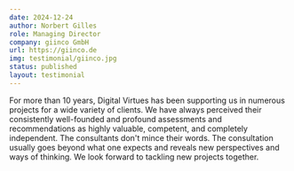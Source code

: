 ```yaml
---
date: 2024-12-24
author: Norbert Gilles
role: Managing Director
company: giinco GmbH
url: https://giinco.de
img: testimonial/giinco.jpg
status: published
layout: testimonial
---
```


For more than 10 years, Digital Virtues has been supporting us in numerous projects for a wide variety of clients. We have always perceived their consistently well-founded and profound assessments and recommendations as highly valuable, competent, and completely independent. The consultants don't mince their words. The consultation usually goes beyond what one expects and reveals new perspectives and ways of thinking. We look forward to tackling new projects together.
